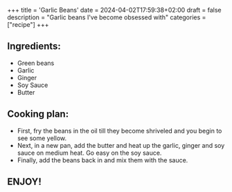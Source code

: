 +++
title = 'Garlic Beans'
date = 2024-04-02T17:59:38+02:00
draft = false
description = "Garlic beans I've become obsessed with"
categories = ["recipe"]
+++

## Ingredients:

* Green beans
* Garlic
* Ginger
* Soy Sauce
* Butter

## Cooking plan: 

* First, fry the beans in the oil till they become shriveled and you begin to see some yellow. 
* Next, in a new pan, add the butter and heat up the garlic, ginger and soy sauce on medium heat. Go easy on the soy sauce. 
* Finally, add the beans back in and mix them with the sauce.

## ENJOY!